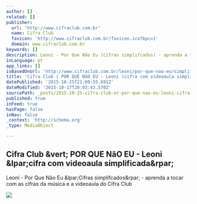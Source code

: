 ```yaml
---
author: []
related: []
publisher:
  url: 'http://www.cifraclub.com.br'
  name: Cifra Club
  favicon: 'http://www.cifraclub.com.br/favicon.ico?bpc=1'
  domain: www.cifraclub.com.br
keywords: []
description: Leoni - Por Que Não Eu (Cifras simplifcados) - aprenda a tocar com as cifras da música e a videoaula do Cifra Club
inLanguage: pt
app_links: []
isBasedOnUrl: 'http://www.cifraclub.com.br/leoni/por-que-nao-eu/simplificada.html#font=12&tabs=false'
title: 'Cifra Club | POR QUE NãO EU - Leoni (cifra com videoaula simplificada)'
datePublished: '2015-10-25T21:09:55.691Z'
dateModified: '2015-10-17T20:03:43.570Z'
sourcePath: _posts/2015-10-25-cifra-club-or-por-que-nao-eu-leoni-cifra-com-videoaula-sim.md
published: true
inFeed: true
hasPage: false
inNav: false
_context: 'http://schema.org'
_type: MediaObject

---
```

<article style=""><h1>Cifra Club &amp;vert; POR QUE NãO EU - Leoni &amp;lpar;cifra com videoaula simplificada&amp;rpar;</h1><p>Leoni - Por Que Não Eu &amp;lpar;Cifras simplifcados&amp;rpar; - aprenda a tocar com as cifras da música e a videoaula do Cifra Club</p><img src="http://akamai.sscdn.co/uploadfile/letras/fotos/1/0/b/5/10b58ac23e7e31754eedeed1c68859c8.jpg" /></article>
